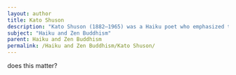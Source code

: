 ```yaml
---
layout: author
title: Kato Shuson
description: "Kato Shuson (1882–1965) was a Haiku poet who emphasized the simplicity and beauty of nature through Zen-inspired imagery in his works."
subject: "Haiku and Zen Buddhism"
parent: Haiku and Zen Buddhism
permalink: /Haiku and Zen Buddhism/Kato Shuson/
---
```


does this matter?
